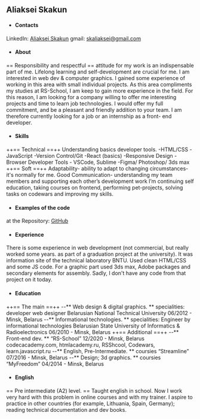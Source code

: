 ## Aliaksei Skakun
- #### Contacts
LinkedIn: [Aliaksei Skakun](http://www.linkedin.com/in/aliaksei-skakun-7b9738183)
gmail: skaliaksei@gmail.com

- #### About
== Responsibility and respectful == attitude for my work is an indispensable part of me. Lifelong learning and self-development are crucial for me. I am interested in web dev & computer graphics. I gained some experience of working in this area with small individual projects. As this area compliments  my studies at RS-School, I am keep to gain more experience in the field. For this reason, I am looking for a company willing to offer me interesting projects and time to learn job technologies. I would offer my full commitment, and be a pleasant and friendly addition to your team. I am therefore currently looking for a job or an internship as a front- end developer.

- #### Skills
++== Technical ==++
Understanding basics developer tools.
-HTML/CSS
-JavaScript
-Version Control/Git
-React (basics)
-Responsive Design
-Browser Developer Tools - VSCode, Sublime
-Figma/ Photoshop/ 3ds max
++== Soft ==++
Adaptability- ability to adapt to changing circumstances- it's normally for me.
Good Communication- understanding my team members and supporting each other’s development work
I’m continuing self education, taking courses on frontend, performing pet-projects, solving tasks on codewars and improving my skills.

- #### Examples of the code
at the Repository: [GitHub](http://github.com/skaliaksei/)

- #### Experience
There is some experience in web development (not commercial, but really worked some years. as part of a graduation project at the university). It was information site of the technical laboratory BNTU. Used clean HTML/CSS and some JS code. For a graphic part used 3ds max, Adobe packages and secondary elements for assembly. Sadly, I don't have any code from that project on it today.

- #### Education
++== The main ==++
--** Web design & digital graphics. **
specialities: developer web designer
Belarusian National Technical University
06/2012 - Minsk, Belarus
--** Informational technologies. **
specialities: Engineer by informational technologies
Belarusian State University of Informatics & Radioelectronics
06/2010 - Minsk, Belarus
++== Additional ==++
--** Front-end dev. **
“RS-School”
12/2020 - Minsk, Belarus
codecacademy.com, htmlacademy.ru, RSShcool, Codewars, learn.javascript.ru
--** English, Pre-Intermediate. **
coursies “Streamline”
07/2016 - Minsk, Belarus
--** Design; 3d graphics. **
coursies “MyFreedom”
04/2014 - Minsk, Belarus

- #### English
== Pre intermediate (A2) level. == Taught english in school. Now I work very hard with this problem in online courses and with my trainer. I aspire to practice in other countries (for example, Lithuania, Spain, Germany); reading technical documentation and dev books.